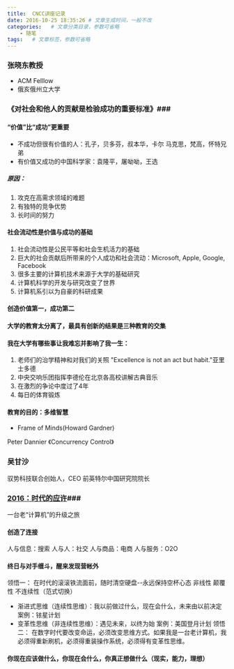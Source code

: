 ```yaml
---
title:  CNCC讲座记录
date: 2016-10-25 18:35:26 # 文章生成时间，一般不改
categories:   # 文章分类目录，参数可省略
    - 随笔
tags:   # 文章标签，参数可省略
---
```

### 张晓东教授
* ACM Felllow
* 俄亥俄州立大学

### 《对社会和他人的贡献是检验成功的重要标准》###

#### “价值”比“成功”更重要

* 不成功但很有价值的人：孔子，贝多芬，叔本华，卡尔 马克思，梵高，怀特兄弟
* 有价值又成功的中国科学家：袁隆平，屠呦呦，王选
<!--more-->

##### 原因： #####
1. 攻克在高需求领域的难题
2. 有独特的竞争优势
3. 长时间的努力

#### 社会流动性是价值与成功的基础
1. 社会流动性是公民平等和社会生机活力的基础
2. 巨大的社会贡献后所带来的个人成功和社会流动：Microsoft, Apple, Google, Facebook
3. 很多主要的计算机技术来源于大学的基础研究
4. 计算机科学的开发与研究改变了世界
5. 计算机系引以为自豪的科研成果

#### 创造价值第一，成功第二
#### 大学的教育太分离了，最具有创新的结果是三种教育的交集
#### 我在大学有哪些事让我难忘并影响了我一生：
1. 老师们的治学精神和对我们的关照
"Excellence is not an act but habit."亚里士多德
2. 中央交响乐团指挥李德伦在北京各高校讲解古典音乐
3. 在激烈的争论中度过了4年
4. 每日的体育锻炼

#### 教育的目的：多维智慧
* Frame of Minds(Howard Gardner)

Peter Dannier
《Concurrency Control》

### 吴甘沙
驭势科技联合创始人，CEO
前英特尔中国研究院院长
### [2016：时代的应许](http://t.qianzhan.com/daka/detail/161014-e0d91faf.html)###
一台老“计算机”的升级之旅
#### 创造了连接
人与信息：搜索
人与人：社交
人与商品：电商
人与服务：O2O

#### 终日与对手缠斗，醒来发现营帐外
领悟一：
在时代的滚滚铁流面前，随时清空硬盘--永远保持空杯心态
非线性
颠覆性
不连续性（范式切换）
* 渐进式思维（连续性思维）：我以前做过什么，现在会什么，未来由以前决定
案例：铱星计划
* 变革性思维（非连续性思维）：遇见未来，以终为始
案例：美国登月计划
领悟二：
在数字时代要改变命运，必须改变思维方式。如果我是一台老计算机，我必须得重新刷机，必须得重装操作系统，必须得有变革性思维。

#### 你现在应该做什么，你现在会什么，你真正想做什么（现实，能力，理想）
